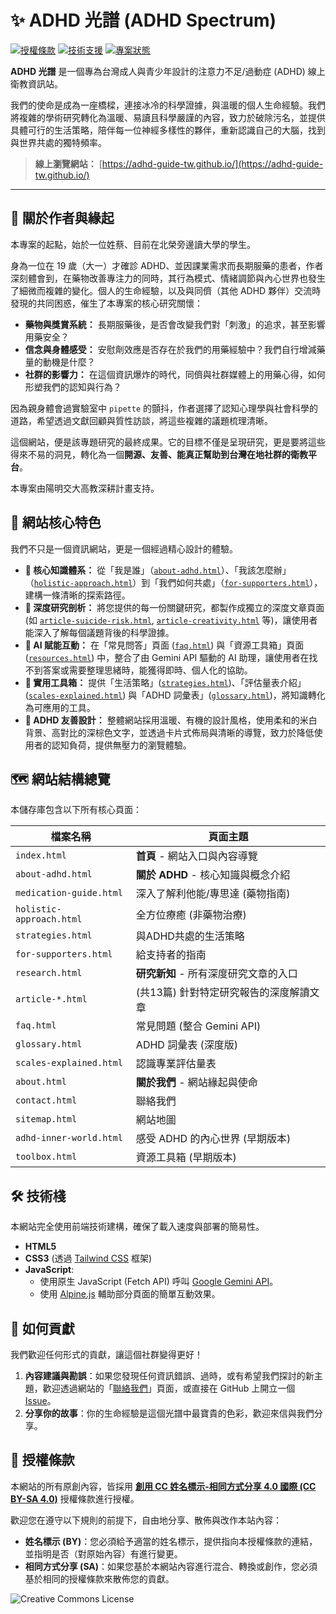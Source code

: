 # ✨ ADHD 光譜 (ADHD Spectrum)

[![授權條款](https://img.shields.io/badge/License-CC%20BY--SA%204.0-lightgrey.svg)](https://creativecommons.org/licenses/by-sa/4.0/deed.zh_TW)
[![技術支援](https://img.shields.io/badge/Built%20with-Gemini%20API-4285F4)](https://ai.google.dev/)
[![專案狀態](https://img.shields.io/badge/status-completed-success)](#)

**ADHD 光譜** 是一個專為台灣成人與青少年設計的注意力不足/過動症 (ADHD) 線上衛教資訊站。

我們的使命是成為一座橋樑，連接冰冷的科學證據，與溫暖的個人生命經驗。我們將複雜的學術研究轉化為溫暖、易讀且科學嚴謹的內容，致力於破除污名，並提供具體可行的生活策略，陪伴每一位神經多樣性的夥伴，重新認識自己的大腦，找到與世界共處的獨特頻率。

> **線上瀏覽網站：** [https://adhd-guide-tw.github.io/](https://adhd-guide-tw.github.io/)

-----

## 🚀 關於作者與緣起

本專案的起點，始於一位姓蔡、目前在北榮旁邊讀大學的學生。

身為一位在 19 歲（大一）才確診 ADHD、並因課業需求而長期服藥的患者，作者深刻體會到，在藥物改善專注力的同時，其行為模式、情緒調節與內心世界也發生了細微而複雜的變化。個人的生命經驗，以及與同儕（其他 ADHD 夥伴）交流時發現的共同困惑，催生了本專案的核心研究關懷：

  * **藥物與獎賞系統：** 長期服藥後，是否會改變我們對「刺激」的追求，甚至影響用藥安全？
  * **信念與身體感受：** 安慰劑效應是否存在於我們的用藥經驗中？我們自行增減藥量的動機是什麼？
  * **社群的影響力：** 在這個資訊爆炸的時代，同儕與社群媒體上的用藥心得，如何形塑我們的認知與行為？

因為親身體會過實驗室中 `pipette` 的顫抖，作者選擇了認知心理學與社會科學的道路，希望透過文獻回顧與質性訪談，將這些複雜的議題梳理清晰。

這個網站，便是該專題研究的最終成果。它的目標不僅是呈現研究，更是要將這些得來不易的洞見，轉化為一個**開源、友善、能真正幫助到台灣在地社群的衛教平台**。

本專案由陽明交大高教深耕計畫支持。

## 🌟 網站核心特色

我們不只是一個資訊網站，更是一個經過精心設計的體驗。

  * **🧠 核心知識體系：** 從「我是誰」（[`about-adhd.html`](./about-adhd.html)）、「我該怎麼辦」（[`holistic-approach.html`](./holistic-approach.html)）到「我們如何共處」（[`for-supporters.html`](./for-supporters.html)），建構一條清晰的探索路徑。
  * **🔬 深度研究剖析：** 將您提供的每一份關鍵研究，都製作成獨立的深度文章頁面 (如 [`article-suicide-risk.html`](./article-suicide-risk.html), [`article-creativity.html`](./article-creativity.html) 等)，讓使用者能深入了解每個議題背後的科學證據。
  * **🤖 AI 賦能互動：** 在「常見問答」頁面 ([`faq.html`](./faq.html)) 與「資源工具箱」頁面 ([`resources.html`](./resources.html)) 中，整合了由 Gemini API 驅動的 AI 助理，讓使用者在找不到答案或需要整理思緒時，能獲得即時、個人化的協助。
  * **🧰 實用工具箱：** 提供「生活策略」([`strategies.html`](./strategies.html))、「評估量表介紹」([`scales-explained.html`](./scales-explained.html)) 與「ADHD 詞彙表」([`glossary.html`](./glossary.html))，將知識轉化為可應用的工具。
  * **🎨 ADHD 友善設計：** 整體網站採用溫暖、有機的設計風格，使用柔和的米白背景、高對比的深棕色文字，並透過卡片式佈局與清晰的導覽，致力於降低使用者的認知負荷，提供無壓力的瀏覽體驗。

## 🗺️ 網站結構總覽

本儲存庫包含以下所有核心頁面：

| 檔案名稱                        | 頁面主題                                       |
| ------------------------------- | ---------------------------------------------- |
| `index.html`                    | **首頁** - 網站入口與內容導覽                  |
| `about-adhd.html`               | **關於 ADHD** - 核心知識與概念介紹             |
| `medication-guide.html`         | 深入了解利他能/專思達 (藥物指南)               |
| `holistic-approach.html`        | 全方位療癒 (非藥物治療)                        |
| `strategies.html`               | 與ADHD共處的生活策略                           |
| `for-supporters.html`           | 給支持者的指南                                 |
| `research.html`                 | **研究新知** - 所有深度研究文章的入口          |
| `article-*.html`                | (共13篇) 針對特定研究報告的深度解讀文章        |
| `faq.html`                      | 常見問題 (整合 Gemini API)                     |
| `glossary.html`                 | ADHD 詞彙表 (深度版)                           |
| `scales-explained.html`         | 認識專業評估量表                               |
| `about.html`                    | **關於我們** - 網站緣起與使命                  |
| `contact.html`                  | 聯絡我們                                       |
| `sitemap.html`                  | 網站地圖                                       |
| `adhd-inner-world.html`         | 感受 ADHD 的內心世界 (早期版本)                |
| `toolbox.html`                  | 資源工具箱 (早期版本)                          |

## 🛠️ 技術棧

本網站完全使用前端技術建構，確保了載入速度與部署的簡易性。

  * **HTML5**
  * **CSS3** (透過 [Tailwind CSS](https://tailwindcss.com/) 框架)
  * **JavaScript**:
      * 使用原生 JavaScript (Fetch API) 呼叫 [Google Gemini API](https://ai.google.dev/)。
      * 使用 [Alpine.js](https://alpinejs.dev/) 輔助部分頁面的簡單互動效果。

## 🤝 如何貢獻

我們歡迎任何形式的貢獻，讓這個社群變得更好！

1.  **內容建議與勘誤**：如果您發現任何資訊錯誤、過時，或有希望我們探討的新主題，歡迎透過網站的「[聯絡我們](./contact.html)」頁面，或直接在 GitHub 上開立一個 [Issue](https://github.com/adhd-guide-tw/adhd-guide-tw.github.io/issues)。
2.  **分享你的故事**：你的生命經驗是這個光譜中最寶貴的色彩，歡迎來信與我們分享。

## 📜 授權條款

本網站的所有原創內容，皆採用 **[創用 CC 姓名標示-相同方式分享 4.0 國際 (CC BY-SA 4.0)](https://creativecommons.org/licenses/by-sa/4.0/deed.zh_TW)** 授權條款進行授權。

歡迎您在遵守以下規則的前提下，自由地分享、散佈與改作本站內容：

  * **姓名標示 (BY)**：您必須給予適當的姓名標示，提供指向本授權條款的連結，並指明是否（對原始內容）有進行變更。
  * **相同方式分享 (SA)**：如果您基於本網站內容進行混合、轉換或創作，您必須基於相同的授權條款來散佈您的貢獻。

![Creative Commons License](https://i.creativecommons.org/l/by-sa/4.0/88x31.png)
